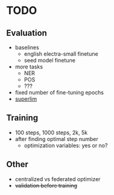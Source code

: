 # TODO

## Evaluation

- baselines
  - english electra-small finetune
  - seed model finetune
- more tasks
  - NER
  - POS
  - ???
- fixed number of fine-tuning epochs
- [superlim](https://spraakbanken.gu.se/projekt/superlim-en-svensk-testmangd-for-sprakmodeller/swedishglue-benchmark)

## Training

- 100 steps, 1000 steps, 2k, 5k
- after finding optimal step number
    - optimization variables: yes or no?

## Other

- centralized vs federated optimizer
- ~~validation before training~~ 
